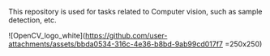 This repository is used for tasks related to Computer vision, such as sample detection, etc.

![OpenCV_logo_white](https://github.com/user-attachments/assets/bbda0534-316c-4e36-b8bd-9ab99cd017f7 =250x250)
